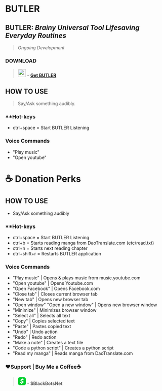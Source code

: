 # __BUTLER__
## **BUTLER**: *Brainy Universal Tool Lifesaving Everyday Routines*
> *Ongoing Development*

### DOWNLOAD
> <img src="https://raw.githubusercontent.com/black-bots/BUTLER/main/-.ico" width="25" height="25"> - **[Get BUTLER](https://---/)**


## HOW TO USE
> Say/Ask something audibly.
### **Hot-keys
* ctrl+space = Start BUTLER Listening
### **Voice Commands**
* "Play music"
* "Open youtube"


# ☕ Donation Perks
## HOW TO USE
* Say/Ask something audibly
### **Hot-keys
* ctrl+space = Start BUTLER Listening
* ctrl+b = Starts reading manga from  DaoTranslate.com (etc/read.txt)
* ctrl+n =  Starts next reading chapter
* ctrl+shift+r = Restarts BUTLER application
### **Voice Commands**
* "Play music" | Opens & plays music from music.youtube.com
* "Open youtube" | Opens Youtube.com
* "Open Facebook" | Opens Facebook.com
* "Close tab" | Closes current browser tab
* "New tab" | Opens new browser tab
* "Open window" "Open a new window" | Opens new browser window
* "Minimize" | Minimizes browser window
* "Select all" | Selects all text
* "Copy" | Copies selected text
* "Paste" | Pastes copied text
* "Undo" | Undo action
* "Redo" | Redo action
* "Make a note" | Creates a text file
* "Code a python script" | Creates a python script
* "Read my manga" | Reads manga from DaoTranslate.com
  

### ❤Support | Buy Me a Coffee☕
> <img src="https://raw.githubusercontent.com/black-bots/BUTLER/main/don.png" width="25" height="25"> - **$BlackBotsNet**






